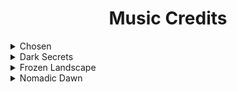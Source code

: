 <div align=center>

# Music Credits

</div>

<!-- Chosen -->
<details>
    <summary>Chosen</summary>
    <ul>
        <li><a href="https://pixabay.com/music/beats-chosen-124434/">♪ Chosen - CMT8</a></li>
        <li><a href="https://pixabay.com/music/beats-dreamy-114855/">♪ Dreamy - CMT8</a></li>
        <li><a href="https://pixabay.com/music/beats-dripping-118422/">♪ Dripping - CMT8</a></li>
        <li><a href="https://pixabay.com/music/beats-empty-mind-118973/">♪ Empty Mind - CMT8</a></li>
        <li><a href="https://pixabay.com/music/beats-just-chill-114854/">♪ Just Chill - CMT8</a></li>
        <li><a href="https://pixabay.com/music/beats-messy-melody-117620/">♪ Messy Melody - CMT8</a></li>
        <li><a href="https://pixabay.com/music/beats-miss-126980/">♪ Miss - CMT8</a></li>
        <li><a href="https://pixabay.com/music/beats-simplicity-116973/">♪ Simplicity - CMT8</a></li>
        <li><a href="https://pixabay.com/music/beats-untitled-123636/">♪ Untitled - CMT8</a></li>
    </ul>
</details>

<!-- Dark Secrets -->
<details>
    <summary>Dark Secrets</summary>
    <ul>
        <li><a href="https://pixabay.com/music/ambient-black-sunrise-dark-ambient-soundscape-104846/">♪ Black Sunrise - Dark Ambient Soundscape - Dream-Protocol</a></li>
        <li><a href="https://pixabay.com/music/ambient-long-thriller-theme-90149/">♪ Long Thriller Theme - SergeQuadrado</a></li>
        <li><a href="https://pixabay.com/music/ambient-darkest-hour-109488/">♪ Darkest Hour - NaturesEye</a></li>
        <li><a href="https://pixabay.com/music/ambient-dark-secrets-of-the-universe-5745/">♪ 
Dark Secrets Of The Universe - cybercutie</a></li>
    </ul>
</details>

<!-- Frozen Landscape -->
<details>
    <summary>Frozen Landscape</summary>
    <ul>
        <li><a href="https://pixabay.com/music/beautiful-plays-cinematic-ambient-piano-118668/">♪ Cinematic Ambient Piano - Lexin Music</a></li>
        <li><a href="https://pixabay.com/music/build-up-scenes-cinematic-inspiring-landscape-118671/">♪ Cinematic Inspiring Landscape - Lexin Music</a></li>
        <li><a href="https://pixabay.com/music/beautiful-plays-cold-cinematic-landscape-116954/">♪ Cold Cinematic Landscape - Lexin Music</a></li>
        <li><a href="https://pixabay.com/music/build-up-scenes-desire-for-freedom-124112/">♪ Desire for Freedom - Lexin Music</a></li>
        <li><a href="https://pixabay.com/music/main-title-frozen-landscape-116197/">♪ Frozen Landscape - Lexin Music</a></li>
        <li><a href="https://pixabay.com/music/beautiful-plays-inspiring-cinematic-ambient-116199/">♪ Inspiring Cinematic Ambient - Lexin Music</a></li>
        <li><a href="https://pixabay.com/music/main-title-inspiring-cinematic-asia-116200/">♪ Inspiring Cinematic Asia - Lexin Music</a></li>
        <li><a href="https://pixabay.com/music/beautiful-plays-natural-landscape-117483/">♪ Natural Landscape - Lexin Music</a></li>
    </ul>
</details>

<!-- Nomadic Dawn -->
<details>
    <summary>Nomadic Dawn</summary>
    <ul>
        <li><a href="https://pixabay.com/music/modern-classical-sacred-garden-10377/">♪ Sacred Garden - GuilhermeBernardes</a></li>
        <li><a href="https://pixabay.com/music/main-title-might-amp-magic-138999/">♪ Might & Magic - NakaradaAlexander</a></li>
        <li><a href="https://pixabay.com/music/main-title-nomadic-dawn-139001/">♪ Nomadic Dawn - NakaradaAlexander</a></li>
        <li><a href="https://pixabay.com/music/main-title-wanderer-139005/">♪ Wanderer - NakaradaAlexander</a></li>
        <li><a href="https://pixabay.com/music/main-title-wildlands-139007/">♪ Wildlands - NakaradaAlexander</a></li>
        <li><a href="https://pixabay.com/music/main-title-woods-of-imagination-139004/">♪ Woods of Imagination - NakaradaAlexander</a></li>
    </ul>
</details>